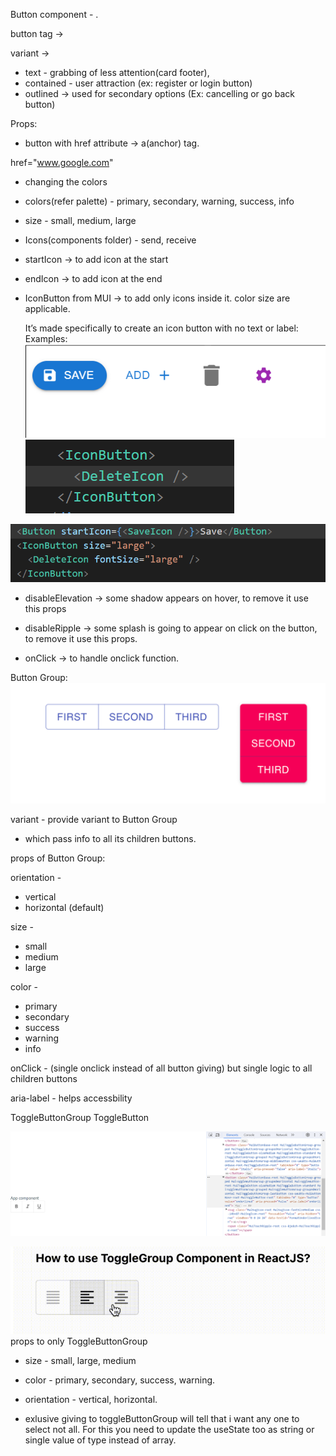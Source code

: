 Button component - .

button tag -> 

variant -> 
 - text - grabbing of less attention(card footer), 
 - contained - user attraction (ex: register or login button)
 - outlined -> used for secondary options (Ex: cancelling or go back button)

Props:
 - button with href attribute -> a(anchor) tag.

href="www.google.com"


 - changing the colors

 - colors(refer palette) - primary, secondary, warning, success, info


- size  - small, medium, large


- Icons(components folder) - send, receive

- startIcon -> to add icon at the start
- endIcon -> to add icon at the end

- IconButton from MUI -> to add only icons inside it.
                        color 
                        size  are applicable.
    
    It’s made specifically to create an icon button with no text or label:
    Examples: ![alt text](image-1.png)
![alt text](image-2.png)


![alt text](image-3.png)



- disableElevation -> some shadow appears on hover, to remove it use this props
- disableRipple -> some splash is going to appear on click on the button, to remove it use this props.

- onClick -> to handle onclick function.


Button Group:  ![alt text](image-4.png)

 variant - provide variant to Button Group 

  - which pass info to all its children buttons.

  props of Button Group:

  orientation - 
  - vertical
  - horizontal (default)

  size -
   - small
   - medium
   - large

   color - 
   - primary
   - secondary
   - success
   - warning
   - info


   onClick - (single onclick instead of all button giving) but single logic to all children buttons

   aria-label - helps accessbility



ToggleButtonGroup 
ToggleButton

  ![alt text](image.png)

![alt text](image-5.png)
  props to only ToggleButtonGroup

  - size - small, large, medium

  - color - primary, secondary, success, warning.

  - orientation - vertical, horizontal.

  - exlusive giving to toggleButtonGroup will tell that i want any one to select not all.
    For this you need to update the useState too as string or single value of type instead of array.


    